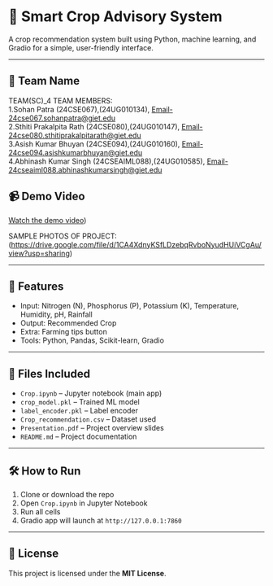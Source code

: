 # 🌾 Smart Crop Advisory System

A crop recommendation system built using Python, machine learning, and Gradio for a simple, user-friendly interface.

---

## 👥 Team Name
TEAM(SC)_4
TEAM MEMBERS:  
            1.Sohan Patra (24CSE067),(24UG010134), Email-24cse067.sohanpatra@giet.edu<br>
            2.Sthiti Prakalpita Rath (24CSE080),(24UG010147), Email-24cse080.sthitiprakalpitarath@giet.edu<br>
            3.Asish Kumar Bhuyan (24CSE094),(24UG010160), Email-24cse094.asishkumarbhuyan@giet.edu<br>
            4.Abhinash Kumar Singh (24CSEAIML088),(24UG010585), Email-24cseaiml088.abhinashkumarsingh@giet.edu 



## 📹 Demo Video
[Watch the demo video](https://drive.google.com/file/d/1_cOaetih-uOaiUnxFKsnAhBMjvDjGh_P/view?usp=sharing)) 




SAMPLE PHOTOS OF PROJECT:(https://drive.google.com/file/d/1CA4XdnyKSfLDzebqRvboNyudHUiVCgAu/view?usp=sharing)

---

## 🧠 Features
- Input: Nitrogen (N), Phosphorus (P), Potassium (K), Temperature, Humidity, pH, Rainfall
- Output: Recommended Crop
- Extra: Farming tips button
- Tools: Python, Pandas, Scikit-learn, Gradio

---

## 📁 Files Included
- `Crop.ipynb` – Jupyter notebook (main app)
- `crop_model.pkl` – Trained ML model
- `label_encoder.pkl` – Label encoder
- `Crop_recommendation.csv` – Dataset used
- `Presentation.pdf` – Project overview slides
- `README.md` – Project documentation

---

## 🛠 How to Run
1. Clone or download the repo
2. Open `Crop.ipynb` in Jupyter Notebook
3. Run all cells
4. Gradio app will launch at `http://127.0.0.1:7860`

---

## 📜 License
This project is licensed under the **MIT License**.





